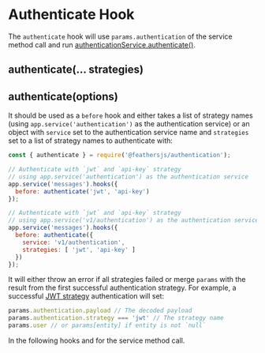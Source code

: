 # Authenticate Hook

The `authenticate` hook will use `params.authentication` of the service method call and run [authenticationService.authenticate()]().

## authenticate(... strategies)

## authenticate(options)

It should be used as a `before` hook and either takes a list of strategy names (using `app.service('authentication')` as the authentication service) or an object with `service` set to the authentication service name and `strategies` set to a list of strategy names to authenticate with:

```js
const { authenticate } = require('@feathersjs/authentication');

// Authenticate with `jwt` and `api-key` strategy
// using app.service('authentication') as the authentication service
app.service('messages').hooks({
  before: authenticate('jwt', 'api-key')
});

// Authenticate with `jwt` and `api-key` strategy
// using app.service('v1/authentication') as the authentication service
app.service('messages').hooks({
  before: authenticate({
    service: 'v1/authentication',
    strategies: [ 'jwt', 'api-key' ]
  })
});
```

It will either throw an error if all strategies failed or merge `params` with the result from the first successful authentication strategy. For example, a successful [JWT strategy]() authentication will set:

```js
params.authentication.payload // The decoded payload
params.authentication.strategy === 'jwt' // The strategy name
params.user // or params[entity] if entity is not `null`
```

In the following hooks and for the service method call.
